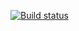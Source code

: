 [![Build status](https://ci.appveyor.com/api/projects/status/goyjpiys3xqsfbck?svg=true)](https://ci.appveyor.com/project/Sadbarg06/6-bdd-4mf77)